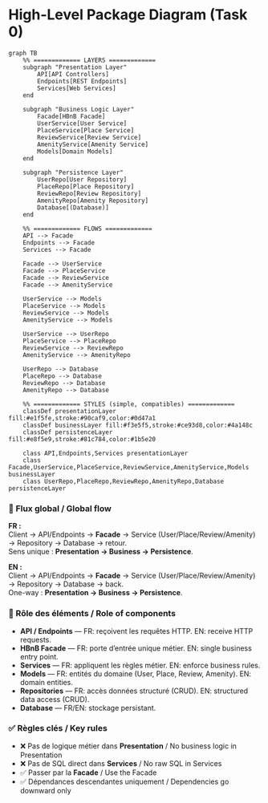 # High-Level Package Diagram (Task 0)

```mermaid
graph TB
    %% ============= LAYERS =============
    subgraph "Presentation Layer"
        API[API Controllers]
        Endpoints[REST Endpoints]
        Services[Web Services]
    end
    
    subgraph "Business Logic Layer"
        Facade[HBnB Facade]
        UserService[User Service]
        PlaceService[Place Service]
        ReviewService[Review Service]
        AmenityService[Amenity Service]
        Models[Domain Models]
    end
    
    subgraph "Persistence Layer"
        UserRepo[User Repository]
        PlaceRepo[Place Repository]
        ReviewRepo[Review Repository]
        AmenityRepo[Amenity Repository]
        Database[(Database)]
    end
    
    %% ============= FLOWS =============
    API --> Facade
    Endpoints --> Facade
    Services --> Facade
    
    Facade --> UserService
    Facade --> PlaceService
    Facade --> ReviewService
    Facade --> AmenityService
    
    UserService --> Models
    PlaceService --> Models
    ReviewService --> Models
    AmenityService --> Models
    
    UserService --> UserRepo
    PlaceService --> PlaceRepo
    ReviewService --> ReviewRepo
    AmenityService --> AmenityRepo
    
    UserRepo --> Database
    PlaceRepo --> Database
    ReviewRepo --> Database
    AmenityRepo --> Database

    %% ============= STYLES (simple, compatibles) =============
    classDef presentationLayer fill:#e1f5fe,stroke:#90caf9,color:#0d47a1
    classDef businessLayer fill:#f3e5f5,stroke:#ce93d8,color:#4a148c
    classDef persistenceLayer fill:#e8f5e9,stroke:#81c784,color:#1b5e20

    class API,Endpoints,Services presentationLayer
    class Facade,UserService,PlaceService,ReviewService,AmenityService,Models businessLayer
    class UserRepo,PlaceRepo,ReviewRepo,AmenityRepo,Database persistenceLayer
```

### 🎯 Flux global / Global flow
**FR :**  
Client → API/Endpoints → **Facade** → Service (User/Place/Review/Amenity) → Repository → Database → retour.  
Sens unique : **Presentation → Business → Persistence**.

**EN :**  
Client → API/Endpoints → **Facade** → Service (User/Place/Review/Amenity) → Repository → Database → back.  
One-way : **Presentation → Business → Persistence**.

### 🧩 Rôle des éléments / Role of components
- **API / Endpoints** — FR: reçoivent les requêtes HTTP. EN: receive HTTP requests.  
- **HBnB Facade** — FR: porte d’entrée unique métier. EN: single business entry point.  
- **Services** — FR: appliquent les règles métier. EN: enforce business rules.  
- **Models** — FR: entités du domaine (User, Place, Review, Amenity). EN: domain entities.  
- **Repositories** — FR: accès données structuré (CRUD). EN: structured data access (CRUD).  
- **Database** — FR/EN: stockage persistant.

### ✅ Règles clés / Key rules
- ❌ Pas de logique métier dans **Presentation** / No business logic in Presentation  
- ❌ Pas de SQL direct dans **Services** / No raw SQL in Services  
- ✅ Passer par la **Facade** / Use the Facade  
- ✅ Dépendances descendantes uniquement / Dependencies go downward only
